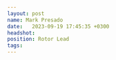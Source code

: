 ```yaml
---
layout: post
name: Mark Presado
date:   2023-09-19 17:45:35 +0300
headshot: 
position: Rotor Lead
tags: 
---
```

